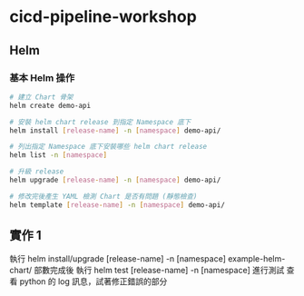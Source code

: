 # cicd-pipeline-workshop

## Helm

### 基本 Helm 操作

```bash
# 建立 Chart 骨架
helm create demo-api

# 安裝 helm chart release 到指定 Namespace 底下
helm install [release-name] -n [namespace] demo-api/

# 列出指定 Namespace 底下安裝哪些 helm chart release
helm list -n [namespace]

# 升級 release
helm upgrade [release-name] -n [namespace] demo-api/

# 修改完後產生 YAML 檢測 Chart 是否有問題 (靜態檢查)
helm template [release-name] -n [namespace] demo-api/
```

## 實作 1

執行 helm install/upgrade [release-name] -n [namespace] example-helm-chart/ 部數完成後
執行 helm test [release-name] -n [namespace] 進行測試
查看 python 的 log 訊息，試著修正錯誤的部分